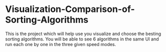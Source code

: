 # Visualization-Comparison-of-Sorting-Algorithms
This is the project which will help use you visualize and choose the besting sorting algorithms. You will be able to see 6 algorithms in the same UI and run each one by one in the three given speed modes.
